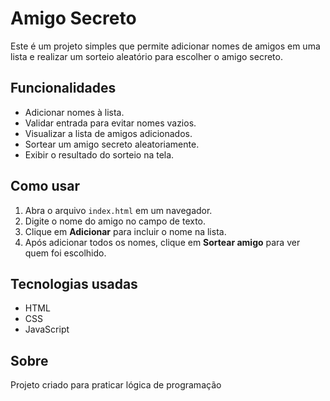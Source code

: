 # Amigo Secreto

Este é um projeto simples que permite adicionar nomes de amigos em uma lista e realizar um sorteio aleatório para escolher o amigo secreto.

## Funcionalidades

- Adicionar nomes à lista.
- Validar entrada para evitar nomes vazios.
- Visualizar a lista de amigos adicionados.
- Sortear um amigo secreto aleatoriamente.
- Exibir o resultado do sorteio na tela.

## Como usar

1. Abra o arquivo `index.html` em um navegador.
2. Digite o nome do amigo no campo de texto.
3. Clique em **Adicionar** para incluir o nome na lista.
4. Após adicionar todos os nomes, clique em **Sortear amigo** para ver quem foi escolhido.

## Tecnologias usadas

- HTML
- CSS
- JavaScript

## Sobre

Projeto criado para praticar lógica de programação
